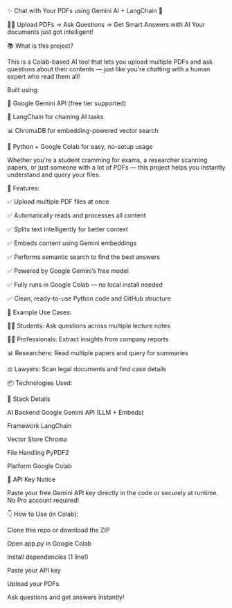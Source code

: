✨ Chat with Your PDFs using Gemini AI + LangChain 🚀


🧠📄 Upload PDFs → Ask Questions → Get Smart Answers with AI
Your documents just got intelligent!

📚 What is this project?

This is a Colab-based AI tool that lets you upload multiple PDFs and ask questions about their contents — just like you're chatting with a human expert who read them all!


Built using:


🤖 Google Gemini API (free tier supported)

🧱 LangChain for chaining AI tasks

📊 ChromaDB for embedding-powered vector search

🐍 Python + Google Colab for easy, no-setup usage

Whether you're a student cramming for exams, a researcher scanning papers, or just someone with a lot of PDFs — this project helps you instantly understand and query your files.


🎯 Features:


✅ Upload multiple PDF files at once

✅ Automatically reads and processes all content

✅ Splits text intelligently for better context

✅ Embeds content using Gemini embeddings

✅ Performs semantic search to find the best answers

✅ Powered by Google Gemini’s free model

✅ Fully runs in Google Colab — no local install needed

✅ Clean, ready-to-use Python code and GitHub structure


🧪 Example Use Cases:


👨‍🎓 Students: Ask questions across multiple lecture notes

🧑‍💼 Professionals: Extract insights from company reports

📊 Researchers: Read multiple papers and query for summaries

⚖️ Lawyers: Scan legal documents and find case details


📦 Technologies Used:


🧰 Stack	Details

AI Backend	Google Gemini API (LLM + Embeds)

Framework	LangChain

Vector Store	Chroma

File Handling	PyPDF2

Platform	Google Colab

🔐 API Key Notice

Paste your free Gemini API key directly in the code or securely at runtime. No Pro account required!


👇 How to Use (in Colab):


Clone this repo or download the ZIP

Open app.py in Google Colab

Install dependencies (1 line!)

Paste your API key

Upload your PDFs

Ask questions and get answers instantly!
